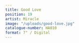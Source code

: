 ```yaml
---
title: Good Love
position: 19
artist: Miracle
image: "/uploads/good-love.jpg"
catalogue-number: HA010
format: 7" / Digital
---
```


